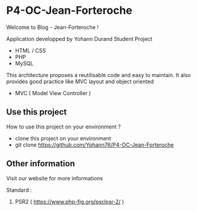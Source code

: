 # P4-OC-Jean-Forteroche

Welcome to Blog - Jean-Forteroche !

Application developped by Yohann Durand
Student Project

- HTML / CSS
- PHP
- MySQL

This architecture proposes a reutilisable code and easy to maintain. It also provides good practice like MVC layout and object oriented

- MVC ( Model View Controller )


## Use this project 
How to use this project on your environment ? 

-  clone this project on your environment 
-  git clone https://github.com/Yohann76/P4-OC-Jean-Forteroche

## Other information 
Visit our website for more informations

Standard :
1. PSR2 ( https://www.php-fig.org/psr/psr-2/ )

